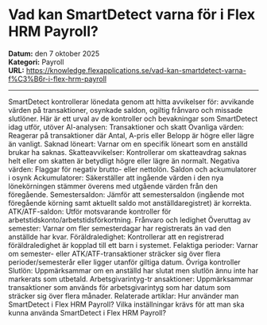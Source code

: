 # Vad kan SmartDetect varna för i Flex HRM Payroll?

**Datum:** den 7 oktober 2025  
**Kategori:** Payroll  
**URL:** https://knowledge.flexapplications.se/vad-kan-smartdetect-varna-f%C3%B6r-i-flex-hrm-payroll

---

SmartDetect kontrollerar lönedata genom att hitta avvikelser för: avvikande värden på transaktioner, osynkade saldon, ogiltig frånvaro och missade slutlöner.
Här är ett urval av de kontroller och bevakningar som SmartDetect idag utför, utöver AI-analysen:
Transaktioner och skatt
Ovanliga värden: Reagerar på transaktioner där Antal, A-pris eller Belopp är högre eller lägre än vanligt.
Saknad löneart: Varnar om en specifik löneart som en anställd brukar ha saknas.
Skatteavvikelser: Kontrollerar om skatteavdrag saknas helt eller om skatten är betydligt högre eller lägre än normalt.
Negativa värden: Flaggar för negativ brutto- eller nettolön.
Saldon och ackumulatorer i osynk
Ackumulatorer: Säkerställer att ingående värden i den nya lönekörningen stämmer överens med utgående värden från den föregående.
Semestersaldon: Jämför att semestersaldon (ingående mot föregående körning samt aktuellt saldo mot anställdaregistret) är korrekta.
ATK/ATF-saldon: Utför motsvarande kontroller för arbetstidskonto/arbetstidsförkortning.
Frånvaro och ledighet
Överuttag av semester: Varnar om fler semesterdagar har registrerats än vad den anställde har kvar.
Föräldraledighet: Kontrollerar att en registrerad föräldraledighet är kopplad till ett barn i systemet.
Felaktiga perioder: Varnar om semester- eller ATK/ATF-transaktioner sträcker sig över flera perioder/semesterår eller ligger utanför giltiga datum.
Övriga kontroller
Slutlön: Uppmärksammar om en anställd har slutat men slutlön ännu inte har markerats som utbetald.
Arbetsgivarintyg-tr
ansaktioner: Uppmärksammar transaktioner som används för arbetsgivarintyg som har datum som sträcker sig över flera månader.
Relaterade artiklar:
Hur använder man SmartDetect i Flex HRM Payroll?
Vilka inställningar krävs för att man ska kunna använda SmartDetect
i Flex HRM Payroll?
